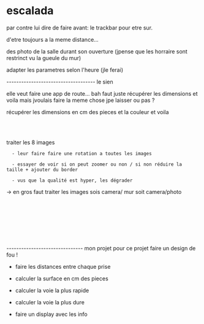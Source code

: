 # escalada


par contre lui dire de faire avant: le trackbar pour etre sur.

d'etre toujours a la meme distance...

des photo de la salle durant son ouverture (jpense que les horraire sont restrinct vu la gueule du mur)

adapter les parametres selon l'heure (jle ferai)

------------------------------------ le sien


elle veut faire une app de route... bah faut juste récupérer les dimensions et voila mais jvoulais faire la meme chose jpe laisser ou pas ?

récupérer les dimensions en cm des pieces et la couleur et voila


<br><br>


traiter les 8 images

      - leur faire faire une rotation a toutes les images

      - essayer de voir si on peut zoomer ou non / si non réduire la taille + ajouter du border

      - vus que la qualité est hyper, les dégrader

-> en gros faut traiter les images sois camera/ mur soit camera/photo

                                          






<br><br><br><br><br><br>



------------------------------- mon projet pour ce projet faire un design de fou !

- faire les distances entre chaque prise

- calculer la surface en cm des pieces

- calculer la voie la plus rapide

- calculer la voie la plus dure

- faire un display avec les info

